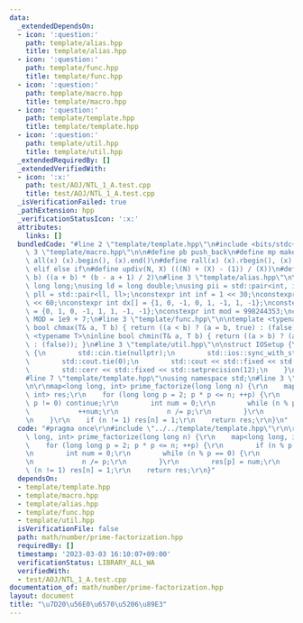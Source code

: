 ```yaml
---
data:
  _extendedDependsOn:
  - icon: ':question:'
    path: template/alias.hpp
    title: template/alias.hpp
  - icon: ':question:'
    path: template/func.hpp
    title: template/func.hpp
  - icon: ':question:'
    path: template/macro.hpp
    title: template/macro.hpp
  - icon: ':question:'
    path: template/template.hpp
    title: template/template.hpp
  - icon: ':question:'
    path: template/util.hpp
    title: template/util.hpp
  _extendedRequiredBy: []
  _extendedVerifiedWith:
  - icon: ':x:'
    path: test/AOJ/NTL_1_A.test.cpp
    title: test/AOJ/NTL_1_A.test.cpp
  _isVerificationFailed: true
  _pathExtension: hpp
  _verificationStatusIcon: ':x:'
  attributes:
    links: []
  bundledCode: "#line 2 \"template/template.hpp\"\n#include <bits/stdc++.h>\n#line\
    \ 3 \"template/macro.hpp\"\n\n#define pb push_back\n#define mp make_pair\n#define\
    \ all(x) (x).begin(), (x).end()\n#define rall(x) (x).rbegin(), (x).rend()\n#define\
    \ elif else if\n#define updiv(N, X) (((N) + (X) - (1)) / (X))\n#define sigma(a,\
    \ b) ((a + b) * (b - a + 1) / 2)\n#line 3 \"template/alias.hpp\"\n\nusing ll =\
    \ long long;\nusing ld = long double;\nusing pii = std::pair<int, int>;\nusing\
    \ pll = std::pair<ll, ll>;\nconstexpr int inf = 1 << 30;\nconstexpr ll INF = 1LL\
    \ << 60;\nconstexpr int dx[] = {1, 0, -1, 0, 1, -1, 1, -1};\nconstexpr int dy[]\
    \ = {0, 1, 0, -1, 1, 1, -1, -1};\nconstexpr int mod = 998244353;\nconstexpr int\
    \ MOD = 1e9 + 7;\n#line 3 \"template/func.hpp\"\n\ntemplate <typename T>\ninline\
    \ bool chmax(T& a, T b) { return ((a < b) ? (a = b, true) : (false)); }\ntemplate\
    \ <typename T>\ninline bool chmin(T& a, T b) { return ((a > b) ? (a = b, true)\
    \ : (false)); }\n#line 3 \"template/util.hpp\"\n\nstruct IOSetup {\n    IOSetup()\
    \ {\n        std::cin.tie(nullptr);\n        std::ios::sync_with_stdio(false);\n\
    \        std::cout.tie(0);\n        std::cout << std::fixed << std::setprecision(12);\n\
    \        std::cerr << std::fixed << std::setprecision(12);\n    }\n} IOSetup;\n\
    #line 7 \"template/template.hpp\"\nusing namespace std;\n#line 3 \"math/number/prime-factorization.hpp\"\
    \n\r\nmap<long long, int> prime_factorize(long long n) {\r\n    map<long long,\
    \ int> res;\r\n    for (long long p = 2; p * p <= n; ++p) {\r\n        if (n %\
    \ p != 0) continue;\r\n        int num = 0;\r\n        while (n % p == 0) {\r\n\
    \            ++num;\r\n            n /= p;\r\n        }\r\n        res[p] = num;\r\
    \n    }\r\n    if (n != 1) res[n] = 1;\r\n    return res;\r\n}\n"
  code: "#pragma once\r\n#include \"../../template/template.hpp\"\r\n\r\nmap<long\
    \ long, int> prime_factorize(long long n) {\r\n    map<long long, int> res;\r\n\
    \    for (long long p = 2; p * p <= n; ++p) {\r\n        if (n % p != 0) continue;\r\
    \n        int num = 0;\r\n        while (n % p == 0) {\r\n            ++num;\r\
    \n            n /= p;\r\n        }\r\n        res[p] = num;\r\n    }\r\n    if\
    \ (n != 1) res[n] = 1;\r\n    return res;\r\n}"
  dependsOn:
  - template/template.hpp
  - template/macro.hpp
  - template/alias.hpp
  - template/func.hpp
  - template/util.hpp
  isVerificationFile: false
  path: math/number/prime-factorization.hpp
  requiredBy: []
  timestamp: '2023-03-03 16:10:07+09:00'
  verificationStatus: LIBRARY_ALL_WA
  verifiedWith:
  - test/AOJ/NTL_1_A.test.cpp
documentation_of: math/number/prime-factorization.hpp
layout: document
title: "\u7D20\u56E0\u6570\u5206\u89E3"
---
```

